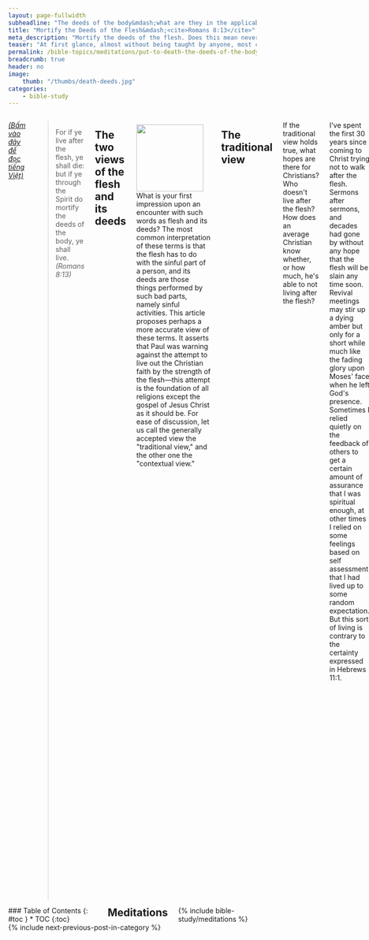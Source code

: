 ```yaml
---
layout: page-fullwidth
subheadline: "The deeds of the body&mdash;what are they in the applicable context?"
title: "Mortify the Deeds of the Flesh&mdash;<cite>Romans 8:13</cite>"
meta_description: "Mortify the deeds of the flesh. Does this mean never sinning anymore? Why try to put to death what is already dead and buried with Christ (Romans 6:4)? Làm chết các việc của chi thể. Nghĩa là không còn phạm tội nữa? Tại sao còn cố làm cho chết nếu đã đồng chết và chôn cùng Đấng Christ?"
teaser: "At first glance, almost without being taught by anyone, most come to the conclusion that to put to death the deeds of the body means to literally pin down and conquer all weaknesses of the flesh. But does the context surrounding this verse warrant such interpretation? The Bible is replete with examples of folks using their flesh not as instruments for sin, but as means to draw near to God, which is the real focus of Paul's writing. I hope that this article helps those who struggle with the traditional view of the deeds of the flesh find relief in the contextual view proposed in this article, and walk with lighter steps toward the day they meet God with full confidence."
permalink: /bible-topics/meditations/put-to-death-the-deeds-of-the-body/
breadcrumb: true
header: no
image:
    thumb: "/thumbs/death-deeds.jpg"
categories:
    - bible-study
---
```

<!--more-->
<div class="row">
<div class="medium-8 columns" markdown="1">

<em><a href="{{ site.baseurl }}/hoc-kinh-thanh/suy-gam/lam-cho-chet-cac-viec-cua-chi-the/">(Bấm vào đây để đọc tiếng Việt)</a></em>

> For if ye live after the flesh, ye shall die: but if ye through the Spirit do mortify the deeds of the body, ye shall live. <cite>(Romans 8:13)</cite>

## The two views of the flesh and its deeds

<div>
<p>
<img alt src="{{ site.baseurl }}/images/death-deeds.jpg" style="border: 0px none; margin: 7px 15px 0px 0px; max-width: 100%; height: 136px; padding: 0px; float: left;">
What is your first impression upon an encounter with such words as flesh and its deeds? The most common interpretation of these terms is that the flesh has to do with the sinful part of a person, and its deeds are those things performed by such bad parts, namely sinful activities. This article proposes perhaps a more accurate view of these terms. It asserts that Paul was warning against the attempt to live out the Christian faith by the strength of the flesh&mdash;this attempt is the foundation of all religions except the gospel of Jesus Christ as it should be. For ease of discussion, let us call the generally accepted view the "traditional view," and the other one the "contextual view." 
</p>
</div>

## The traditional view

If the traditional view holds true, what hopes are there for Christians? Who doesn't live after the flesh? How does an average Christian know whether, or how much, he's able to not living after the flesh?

I've spent the first 30 years since coming to Christ trying not to walk after the flesh. Sermons after sermons, and decades had gone by without any hope that the flesh will be slain any time soon. Revival meetings may stir up a dying amber but only for a short while much like the fading glory upon Moses' face when he left God's presence. Sometimes I relied quietly on the feedback of others to get a certain amount of assurance that I was spiritual enough, at other times I relied on some feelings based on self assessment that I had lived up to some random expectation. But this sort of living is contrary to the certainty expressed in Hebrews 11:1.

<p class="blockquote">Now faith is the substance of things hoped for, the evidence of things not seen.</p>

### <span style="color: #666666;">We just try our best</span>

Some may say: Yes, though we may not be able to completely put to death the deeds of our flesh, we should try our best. But this is a self-delusion at best, because Romans 8:13 says it clearly that *<u>if you live after the flesh you will die</u>*. Even a little flesh here and a little flesh there, a little now and a little then, will disqualify you for the kingdom of God, as it is written in James 2:10: *"For whosoever shall keep the whole law, and yet offend in one point, he is guilty of all."* You must put to death all the deeds of your flesh.

Additionally your best isn't good enough, because if it was, Jesus wouldn't have had to go to the cross. It took the Son of the living God to loosen the grip of your flesh upon you so you may serve and worship Him. But even then the loosening of the death grip upon you is only in relation to eternal life, not for this very flesh that you have to endure until you inherit the incorruptible. If it is required of you to put to death all the deeds of your flesh in the sense that it cannot sin anymore, you have no hope of heaven.

My question to folks who hold the traditional view is why do you hold on to a belief system that guarantees that you will be rejected at heaven's gate?

### <span style="color: #666666;">What do Bible commentaries say?</span>

Virtually all commentaries teach that since now we're empowered by the Holy Spirit, we have the power to put to death the deeds of the flesh&mdash;sinful deeds, according to the traditional view.

Let us consider a few commentaries which hold the traditional view on Romans 8:13.

#### Matthew Henry
<p class="blockquote"> If any habitually live according to <u>corrupt lusting</u>s, they will certainly perish in their sins, whatever they profess. And what can a <u>worldly life</u> present, worthy for a moment to be put against this noble prize of our high calling? Let us then, by the Spirit, endeavour more and more to <u>mortify the flesh</u>.</p>

#### Gill

Gill wrote a very long winded exposition on this verse, but the bottom line is it is based on the premise of the traditional view of the flesh in this verse.

#### Jamieson-Fausset-Brown

<p class="blockquote">The apostle is not satisfied with assuring them that they are under no obligations to the flesh, to hearken to its suggestions, without reminding them where it will end if they do; and he uses the word "mortify" (put to death) as a kind of play upon the word "die" just before. "If ye do not <u>kill sin</u>, it will kill you."</p>

My thought: can you really kill sin? The only one who can kill sin is Christ. Jesus taught us that though a person may resist committing a physical act of adultery, he cannot rid his heart of lustful thoughts (Matthew 5:28). What kills you is not the act, its your fallen nature. Can you kill your fallen nature?

#### Ellicott

<p class="blockquote">If under the influence of the Spirit you <u>reduce to a condition of deadness and atrophy</u> all those practices to which <u>the impulses of your material nature</u> would prompt you.</p>

Spurious argument at best. What is a condition of deadness and atrophy? By whose standard? Your own arbitrary perception of deadness and atrophy? Romans 8:13 doesn't say you can reduce it to a certain amount, it says put it to death, completely, absolutely.

#### Barnes

<p class="blockquote">If you live to <u>indulge your carnal propensities</u>, you will sink to eternal death ... The deeds of the body - The <u>corrupt inclinations and passions</u>; called deeds of the body, because they are supposed to have their origin in the <u>fleshly appetites</u>.</p>

Didn't this commentator read Colossians 2:16-23?

#### Matthew Poole

<p class="blockquote">The godly themselves need this caution; they must not think, that because they are elected and justified, &c., that therefore they may do and live as they list. </p>

The tone of Romans 8:13 is much more serious. If it is based on the traditional view, no flesh will be saved, Christ would have died in vain.

#### Cambridge

<p class="blockquote">put to death; an antithesis to the “death” just mentioned as the result of sin. The verb is in the present tense, and indicates a continued process of <u>resistance and self-denial</u>. ... This passage, and the parallels, shew how fully St Paul recognized the element of sinfulness as present still in the regenerate—so present as to call for <u>intense resistance</u>. </p>

This is all I gathered in one Internet query. I presume the rest of commentaries commit the same isogesis as those we've read.

The Bible commentators are guilty of asking others to do what they themselves cannot do. Didn't Jesus say something about this concerning the teachers of the law? But it doesn't matter what the commentaries say, each one of us is accountable for making sure we're not in error in approaching this important concept because it profoundly affects our relationship with God.

Who can verify that someone's flesh is indeed mortified? Can each one who holds the traditional view verify for himself if he fully passes the mortification test? 

### <span style="color: #666666;">Running without aim</span>

So far we have presented the case that there is no hope of heaven for those who hold the traditional view. The first part of Romans 8:13 which says *"if you live after the flesh you will die"* virtually condemned all of mankind because all who inherit fallen humanity live after the flesh. Here's what the Bible say about your ability to have mastery over your flesh:

<p class="blockquote">All have sinned and fallen short of God's glory <cite>(Romans 3:23)</cite></p>

<p class="blockquote">All we like sheep have gone astray; we have turned every one to his own way; and the Lord hath laid on him the iniquity of us all. <cite>(Isaiah 53:6; Romans 3:10-18)</cite></p>

So we must be deluding ourselves if we think we can put to death the deeds of the flesh according to the traditional view. Are we like folks who try to finish the race knowing that we can't win? The appalling thing is pulpits all over the world is preaching the traditional view as if it is the main purpose of Christianity. It is converting folks to embark on a quest to a country surrounded with barbed wire fences no one can enter.

### <span style="color: #666666;">Who wrestles with dead flesh?</span>

If indeed the deeds of the flesh could be put to death, then there would be no longer any struggles in the lives of Christians, wouldn't there? And who would want to wrestle with something that is dead? And if the flesh can be put to death physically, then Paul wouldn't have written:

<p class="blockquote"><sup>21</sup>So, I find the law that when I want to do good, evil is present with me.  <sup>22</sup>For I delight in the law of God in my inner being.  <sup>23</sup>But I see a different law in my members waging war against the law of my mind and making me captive to the law of sin that is in my members. <cite>(Romans 7:21-23)</cite></p>

## The context-based view

What is the Bible about? Is it a book of morality to deal with Man's countless vices? Or is it one to bridge the impossible chasm between God and Man? Indeed though it started out showing Man's utter depravity by showing their uncountable acts that came from the deepest parts of their fallen humanity, it moved on to the triumphant declaration, not of anyone of flesh and blood, but of the Son of God as their Savior.

The Bible, in the part we called the Old Testament, gave mankind for a limited time a chance to go through a test, through the Old Covenant with the Ten Commandments and statutes, with the ultimate goal of bringing them to a place where they're on their knees realizing that no matter how much they try with their flesh, by doing something, or avoid doing something else, by using the Ten Commandments and various Mosaic laws and statutes as their moral yardsticks, they would still fall far short of God's standard of righteousness.

And after a time of letting Man exhaust all their resources, after they failed miserably in trying to keep the commandments, God ushered in a new era that no longer allows Man to try to test their worth through their self effort, their flesh. This new era is recorded in the New Testament in which faith is now the sole instrument through which men can receive the gift of the forgiveness of sins and eternal life free to anyone who asks.

Jesus had come two thousand years ago as foretold by prophets long ago, but most importantly He came to end all sacrifices (Hebrews 10:12;10:26), and claimed supremacy as the sole Savior of mankind. His sacrifice will end all sacrifices. He is the gospel, the Word of God, with nothing to be added or taken away from it.

Mankind is expected to stop all their trying, because the time has passed for them to try with their own self effort, because they had been proven incapable of saving themselves, now they must surrender and express their trust completely on Jesus who came as their Savior. No longer are they allowed to use the power of their flesh to prove their worth before God, which really is no more than filthy rags. But we shall see that their pride is great, and they will try with all their might to prove once again they are "like God, knowing good and evil." And Paul was tasked with the job of writing to the churches to tell them that now is the time for faith, no longer for works. This is the deeds of the flesh that they must put to death; it is this kind of deeds that compete with the cross of Christ in the salvation of their souls. The sinful deeds of their flesh can be forgiven, but these cross-defying deeds from their flesh is an abomination to the Lord.

### <span style="color: #666666;">Let's learn some Greek</span>

The word "deeds" in this Romans 8:13 verse is keyed to the Strong number 4234:

<p class="blockquote"><cite>4234: praxis prax'-is from 4238; practice, i.e. (concretely) an act; by extension, a function:--deed, office, work. see GREEK for 4238</cite>
</p>

with a corresponding verb with Strong number 4238:

<p class="blockquote">
<cite>4238: 4238 prasso pras'-so a primary verb; to "practise", i.e. <u>perform repeatedly or habitually</u> (thus differing from 4160, which properly refers to a single act); by implication, to execute, accomplish, etc.; specially, to collect (dues), fare (personally):--commit, deeds, do, exact, keep, require, use arts.</cite>
</p>

A survey of the Greek word number 4238 through various uses of it in the Bible shows its neutral meaning, of actions that are not necessarily good or bad, of action, performance, execution, accomplishment, etc. depending on context.

We tend to associate the "deeds of the flesh" to sinful actions, but we fail to see it in context of the whole reason why Paul writes this letter, he writes about the use of the flesh in trying to excel spiritually.

### <span style="color: #666666;">The Cross wasn't enough</span>

Soon after Jesus was resurrected and went to sit at the right hand of God to bestow righteousness upon those who called on His name, and soon after the first church of Jesus Christ was established as recorded in the book of Acts, the Christians of this first church retreated back to the old way. So much so that Paul had to begin to write profusely many letters to call them to stay true to the gospel of Jesus Christ.

#### To the church in Colosse

Paul started out chapter 2 of Colossians  with a wish that

<p class="blockquote">"<sup>2</sup>their hearts might be comforted, being knit together in love, and unto all riches of the <u>full assurance of understanding</u>, to the acknowledgement of the mystery of God, and of the Father, and <u>of Christ;  <sup>3</sup>In whom are hid all the treasures of wisdom and knowledge</u>." <cite>(Colossians 2:2-3)</cite></p>

Paul reminded them that whatever they needed for godliness and contentment is hidden in Christ. It's evident in succeeding passages where we will soon read that they try to find them within themselves&mdash;the deeds of their flesh.

<p class="blockquote"><sup>6</sup>Therefore, just as you received Christ Jesus as Lord, continue to live your lives in him,  <sup>7</sup>rooted and built up in him and firm in your faith just as you were taught, and overflowing with thankfulness.<cite>(Colossians 2:6-7)</cite></p>

He assured them that the simple gospel they received in the beginning as expressed in John 3:16 is the same one for them to live by.

<p class="blockquote"><sup>8</sup>Be careful not to allow anyone to captivate you through an empty, deceitful philosophy that is according to human traditions and the elemental spirits of the world, and not according to Christ. <cite>(Colossians 2:8)</cite></p>

Paul continued with further warning about people with convincing arguments urging them to add their flesh works based on human traditions. In other words, they minimize the saving power of the cross of Christ.

<p class="blockquote">In him you also were circumcised - not, however, with a circumcision performed by human hands, but by the removal of the fleshly body, that is, through the circumcision done by Christ. <cite>(Colossians 2:11)</cite></p>

One deed of the flesh that the Colossians must put to death is their reliance on the circumcision of their flesh. It is in direct competition with the circumcision in the heart by Christ.

<p class="blockquote"><sup>20</sup>If you have died with Christ to the elemental spirits of the world, why do you submit to them as though you lived in the world?  <sup>21</sup>"Do not handle! Do not taste! Do not touch!"  <sup>22</sup>These are all destined to perish with use, founded as they are on human commands and teachings.  <sup>23</sup>Even though they have the appearance of wisdom with their self-imposed worship and false humility achieved by an <u>unsparing treatment</u> of the body - a wisdom with no true value - they in reality result in <u>fleshly indulgence</u>. <cite>(Colossians 2:20-23)</cite>
</p>

The elemental spirits of the world has a lot to do with encouraging the deeds of the flesh as pseudo-spiritualism; looks and sounds so noble, embraced by all the venerable commentators I listed above, and major denominations with their well learned leaders of advanced theological degrees. How can these great men commit such egregious error in Bible interpretation? It is not about using the flesh for sinning, it's about using the flesh for supposedly noble spiritual purpose.

Note also that the Cambridge commentary quoted above expressed the virtue of "intense resistence and self denial" which in reality produced "fleshly indulgence" as we read in Colossians 2:23. These are deeds of the flesh cloaked in noble sounding pious platitude.

#### To the church in Galatia

Paul expressed this doctrine in a different form when he wrote to the Galatians who tied circumcision to their salvation:

<p class="blockquote"><sup>1</sup>For freedom Christ has set us free. Stand firm, then, and do not be subject again to the yoke of slavery.  <sup>2</sup>Listen! I, Paul, tell you that <u>if you let yourselves be circumcised, Christ will be of no benefit to you at all!</u>  <sup>3</sup>And I testify again to every man who lets himself be circumcised that he is obligated to obey the whole law.  <sup>4</sup><u>You who are trying to be declared righteous by the law have been alienated from Christ; you have fallen away from grace!</u>  <sup>5</sup>For through the Spirit, by faith, we wait expectantly for the hope of righteousness.  <sup>6</sup>For in Christ Jesus neither circumcision nor uncircumcision carries any weight - the only thing that matters is faith working through love. (Galatians 5:1-6)</p>

Paul wrote the entire book of Galatians with the express purpose of calling them to stop relating to God through legalistic lawkeeping which has much to do with the flesh. Galatians 5:1-6 quoted above demonstrate the real meaning of the "deeds of the flesh" in the form of circumcision which Paul denounced with no uncertain terms: *"if you let yourselves be circumcised, Christ will be of no benefit to you at all!"* and *"You who are trying to be declared righteous by the law have been alienated from Christ; you have fallen away from grace!"*. This *deed of the flesh* of trying to achieve God's righteousness through the work of the flesh is <u>the unforgivable sin</u>.

#### To the church in Rome

<p class="blockquote"><sup abp="1961">1</sup>Brothers and sisters, my heart's desire and prayer to God on behalf of my fellow Israelites is for their salvation. &nbsp;<sup>2</sup>For I can testify that they are zealous for God, but their zeal is not in line with the truth. &nbsp;<sup>3</sup>For <u>ignoring the righteousness that comes from God, and seeking instead to establish their own righteousness</u>, they did not submit to God's righteousness. &nbsp;<sup>4</sup>For Christ is the end of the law, with the result that there is righteousness for everyone who believes.&nbsp;<cite>(Romans 10:1-4)</cite></p>

Where else but from the flesh that self righteousness came? This is a sin not of human frailty but of pride. The kind of deeds that are not commonly preached against from pulpits, but those that oftentimes inhabit the hearts of the very handlers of the Word of God, of great theologians who failed at the very basic rule of reasoning.

#### Letter to the Hebrews

In chapter 8, the author of the book of Hebrews, after carefully laying the foundation, began to introduce Jesus as the minister of a superior ministry of a better covenant.

<p class="blockquote">But now Jesus has obtained a <u>superior ministry</u>, since the covenant that he mediates is also better and is enacted on <u>better promises</u>. <cite>(Hebrews 8:6)</cite></p>

The old and inferior covenant was based entirely on the deeds, or works, of the flesh, but the new and superior covenant is based on faith (Galatians 3:12).

### Nicodemus and the deeds of the flesh

When Jesus declared this truth to Nicodemus: "*You must be born again (John 3:1-21)*," he could not help but thinking in flesh terms: should I be born again by going back into my mother's womb? Of course, this thought came only as a response to Jesus' puzzling statement, but Nicodemus was more familiar with other deeds of the flesh not dissimilar to those of the Colossians or the Galatians, or any Hebrews who were steeped in the Old Covenant.

### The vain glory of the lawkeepers

As a matter of fact, this walking after the flesh may even be considered noble and praiseworthy. The natural outworking of fallen flesh resulting in sinful actions is obvious and doesn't need great spiritual insight to identify, but the use of the flesh to attain spiritual perfection, or to achieve God's righteousness, is universally attractive and ultimately embraced by many. Most folks fail to grasp this warning by Paul and are consequently driven toward the very thing they should avoid: using their flesh to serve God.

## In Conclusion

Hopefully at this point, the reader sees that the traditional view of the "deeds of the flesh" does not hold in the context of Romans 8:13, because if it really was what Paul had in mind, no Christian will be saved, because all of mankind produce works of the flesh to varying degrees. Even so, the cross of Christ is more than able to cover all of them for all eternity.

However what the blood of Christ does not cover is the attempt to rely on something other than the cross of Christ as means for salvation. All religions of the world use their "deeds of the flesh" with the hope of achieving spiritual perfection. The Old Covenant was provided by God for a time to bring mankind to a place where they have to acknowledge Christ as their Savior. During this time God showed them their "deeds of the flesh" would not restore the lost righteousness.

There is one "deed," the work of faith, that God allowed and provided for through the sacrifice of His only begotten Son.

> <sup>28</sup>Therefore they said to Him, "What shall we do, so that we may work <u><strong>the works of God</strong></u>?" <sup>29</sup>Jesus answered and said to them, "This is the work of God, that you <u><strong>believe</strong></u> in Him whom He has sent." <cite>(John 6:28-29)</cite>

Have you ever thought that "faith" is the greatest "work" in and of itself? Jesus said it, and I believe it.

{% include bible-study/bible-study-footer %}
</div><!-- /.medium-8.columns -->
<div class="bible-index medium-4 columns">

<div class="panel radius" markdown="1">
### Table of Contents
{: #toc }
*  TOC
{:toc}
</div>

<h2 style="margin: 0px">Meditations</h2>
        {% include bible-study/meditations %}
</div><!-- /.medium-4.columns -->
</div><!-- /.row -->

<div class="small-12" style="padding: 0px; border-bottom: none;">
    {% include next-previous-post-in-category %}
</div>
